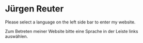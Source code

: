 # Jürgen Reuter

<script type="text/javascript">
  //document.ready(window.location.href = '/en/');
</script>

Please select a language on the left side bar to enter my website.

Zum Betreten meiner Website bitte eine Sprache in der Leiste links
auswählen.
